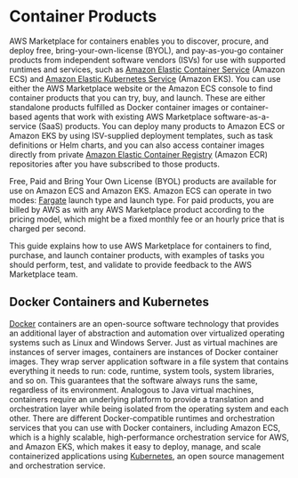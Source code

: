 # Container Products<a name="buyer-what-is-aws-marketplace-for-containers"></a>

 AWS Marketplace for containers enables you to discover, procure, and deploy free, bring\-your\-own\-license \(BYOL\), and pay\-as\-you\-go container products from independent software vendors \(ISVs\) for use with supported runtimes and services, such as [Amazon Elastic Container Service](https://docs.aws.amazon.com/AmazonECS/latest/userguide/) \(Amazon ECS\) and [Amazon Elastic Kubernetes Service](https://docs.aws.amazon.com/eks/latest/userguide/) \(Amazon EKS\)\. You can use either the AWS Marketplace website or the Amazon ECS console to find container products that you can try, buy, and launch\. These are either standalone products fulfilled as Docker container images or container\-based agents that work with existing AWS Marketplace software\-as\-a\-service \(SaaS\) products\. You can deploy many products to Amazon ECS or Amazon EKS by using ISV\-supplied deployment templates, such as task definitions or Helm charts, and you can also access container images directly from private [Amazon Elastic Container Registry](https://docs.aws.amazon.com/AmazonECR/latest/userguide/) \(Amazon ECR\) repositories after you have subscribed to those products\. 

Free, Paid and Bring Your Own License \(BYOL\) products are available for use on Amazon ECS and Amazon EKS\. Amazon ECS can operate in two modes: [Fargate](https://docs.aws.amazon.com/AmazonECS/latest/userguide/ECS_GetStarted_Fargate.html) launch type and launch type\. For paid products, you are billed by AWS as with any AWS Marketplace product according to the pricing model, which might be a fixed monthly fee or an hourly price that is charged per second\. 

 This guide explains how to use AWS Marketplace for containers to find, purchase, and launch container products, with examples of tasks you should perform, test, and validate to provide feedback to the AWS Marketplace team\.

## Docker Containers and Kubernetes<a name="buyer-introduction-to-docker-containers-and-kubernetes"></a>

 [Docker](https://docs.aws.amazon.com/AmazonECR/latest/userguide/docker-basics.html) containers are an open\-source software technology that provides an additional layer of abstraction and automation over virtualized operating systems such as Linux and Windows Server\. Just as virtual machines are instances of server images, containers are instances of Docker container images\. They wrap server application software in a file system that contains everything it needs to run: code, runtime, system tools, system libraries, and so on\. This guarantees that the software always runs the same, regardless of its environment\. Analogous to Java virtual machines, containers require an underlying platform to provide a translation and orchestration layer while being isolated from the operating system and each other\. There are different Docker\-compatible runtimes and orchestration services that you can use with Docker containers, including Amazon ECS, which is a highly scalable, high\-performance orchestration service for AWS, and Amazon EKS, which makes it easy to deploy, manage, and scale containerized applications using [Kubernetes](;url-eks-user), an open source management and orchestration service\.